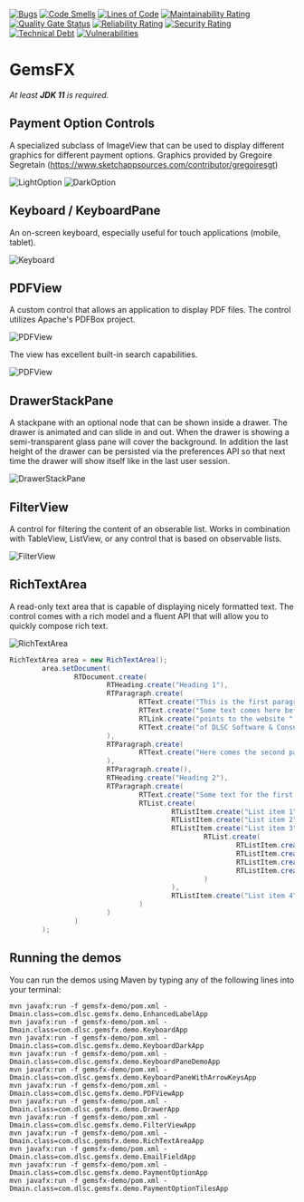 [![Bugs](https://sonarcloud.io/api/project_badges/measure?project=dlsc-software-consulting-gmbh_GemsFX&metric=bugs)](https://sonarcloud.io/dashboard?id=dlsc-software-consulting-gmbh_afterburner.fx)
[![Code Smells](https://sonarcloud.io/api/project_badges/measure?project=dlsc-software-consulting-gmbh_GemsFX&metric=code_smells)](https://sonarcloud.io/dashboard?id=dlsc-software-consulting-gmbh_afterburner.fx)
[![Lines of Code](https://sonarcloud.io/api/project_badges/measure?project=dlsc-software-consulting-gmbh_GemsFX&metric=ncloc)](https://sonarcloud.io/dashboard?id=dlsc-software-consulting-gmbh_afterburner.fx)
[![Maintainability Rating](https://sonarcloud.io/api/project_badges/measure?project=dlsc-software-consulting-gmbh_GemsFX&metric=sqale_rating)](https://sonarcloud.io/dashboard?id=dlsc-software-consulting-gmbh_afterburner.fx)
[![Quality Gate Status](https://sonarcloud.io/api/project_badges/measure?project=dlsc-software-consulting-gmbh_GemsFX&metric=alert_status)](https://sonarcloud.io/dashboard?id=dlsc-software-consulting-gmbh_afterburner.fx)
[![Reliability Rating](https://sonarcloud.io/api/project_badges/measure?project=dlsc-software-consulting-gmbh_GemsFX&metric=reliability_rating)](https://sonarcloud.io/dashboard?id=dlsc-software-consulting-gmbh_afterburner.fx)
[![Security Rating](https://sonarcloud.io/api/project_badges/measure?project=dlsc-software-consulting-gmbh_GemsFX&metric=security_rating)](https://sonarcloud.io/dashboard?id=dlsc-software-consulting-gmbh_afterburner.fx)
[![Technical Debt](https://sonarcloud.io/api/project_badges/measure?project=dlsc-software-consulting-gmbh_GemsFX&metric=sqale_index)](https://sonarcloud.io/dashboard?id=dlsc-software-consulting-gmbh_afterburner.fx)
[![Vulnerabilities](https://sonarcloud.io/api/project_badges/measure?project=dlsc-software-consulting-gmbh_GemsFX&metric=vulnerabilities)](https://sonarcloud.io/dashboard?id=dlsc-software-consulting-gmbh_afterburner.fx)

# GemsFX

*At least **JDK 11** is required.*

## Payment Option Controls

A specialized subclass of ImageView that can be used to display different graphics for different payment options. Graphics provided by Gregoire Segretain (https://www.sketchappsources.com/contributor/gregoiresgt)

![LightOption](gemsfx/docs/payment-options-light.png) ![DarkOption](gemsfx/docs/payment-options-dark.png)

## Keyboard / KeyboardPane

An on-screen keyboard, especially useful for touch applications (mobile, tablet).

![Keyboard](gemsfx/docs/keyboard.png)

## PDFView

A custom control that allows an application to display PDF files. The control utilizes Apache's PDFBox project.

![PDFView](gemsfx/docs/pdf-view.png)

The view has excellent built-in search capabilities.

![PDFView](gemsfx/docs/pdf-view-search.png)

## DrawerStackPane

A stackpane with an optional node that can be shown inside a drawer. The drawer is animated and can slide in and out. When the drawer is showing a semi-transparent glass pane will cover the background. In addition the last height of the drawer can be persisted via the preferences API so that next time the drawer will show itself like in the last user session.

![DrawerStackPane](gemsfx/docs/drawer-stackpane.png)

## FilterView

A control for filtering the content of an obserable list. Works in combination with TableView, ListView, or any control that is based on observable lists.

![FilterView](gemsfx/docs/filter-view.png)

## RichTextArea

A read-only text area that is capable of displaying nicely formatted text. The control comes with a rich model and a fluent API that will allow you to quickly compose rich text.

![RichTextArea](gemsfx/docs/rich-textarea.png)

```java
RichTextArea area = new RichTextArea();
        area.setDocument(
                RTDocument.create(
                        RTHeading.create("Heading 1"),
                        RTParagraph.create(
                                RTText.create("This is the first paragraph. "),
                                RTText.create("Some text comes here before the link that "),
                                RTLink.create("points to the website ", "https://www.dlsc.com"),
                                RTText.create("of DLSC Software & Consulting.")
                        ),
                        RTParagraph.create(
                                RTText.create("Here comes the second paragraph.")
                        ),
                        RTParagraph.create(),
                        RTHeading.create("Heading 2"),
                        RTParagraph.create(
                                RTText.create("Some text for the first paragraph after heading 2."),
                                RTList.create(
                                        RTListItem.create("List item 1"),
                                        RTListItem.create("List item 2"),
                                        RTListItem.create("List item 3",
                                                RTList.create(
                                                        RTListItem.create("Sub item A"),
                                                        RTListItem.create("Sub item B"),
                                                        RTListItem.create("Sub item C"),
                                                        RTListItem.create("Sub item D")
                                                )
                                        ),
                                        RTListItem.create("List item 4")
                                )
                        )
                )
        );
```

## Running the demos

You can run the demos using Maven by typing any of the following lines into your
terminal:

    mvn javafx:run -f gemsfx-demo/pom.xml -Dmain.class=com.dlsc.gemsfx.demo.EnhancedLabelApp
    mvn javafx:run -f gemsfx-demo/pom.xml -Dmain.class=com.dlsc.gemsfx.demo.KeyboardApp
    mvn javafx:run -f gemsfx-demo/pom.xml -Dmain.class=com.dlsc.gemsfx.demo.KeyboardDarkApp
    mvn javafx:run -f gemsfx-demo/pom.xml -Dmain.class=com.dlsc.gemsfx.demo.KeyboardPaneDemoApp
    mvn javafx:run -f gemsfx-demo/pom.xml -Dmain.class=com.dlsc.gemsfx.demo.KeyboardPaneWithArrowKeysApp
    mvn javafx:run -f gemsfx-demo/pom.xml -Dmain.class=com.dlsc.gemsfx.demo.PDFViewApp
    mvn javafx:run -f gemsfx-demo/pom.xml -Dmain.class=com.dlsc.gemsfx.demo.DrawerApp
    mvn javafx:run -f gemsfx-demo/pom.xml -Dmain.class=com.dlsc.gemsfx.demo.FilterViewApp
    mvn javafx:run -f gemsfx-demo/pom.xml -Dmain.class=com.dlsc.gemsfx.demo.RichTextAreaApp
    mvn javafx:run -f gemsfx-demo/pom.xml -Dmain.class=com.dlsc.gemsfx.demo.EmailFieldApp
    mvn javafx:run -f gemsfx-demo/pom.xml -Dmain.class=com.dlsc.gemsfx.demo.PaymentOptionApp
    mvn javafx:run -f gemsfx-demo/pom.xml -Dmain.class=com.dlsc.gemsfx.demo.PaymentOptionTilesApp

